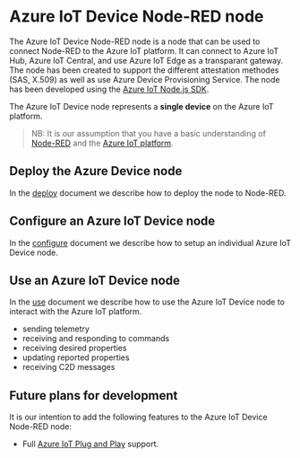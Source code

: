 # Azure IoT Device Node-RED node
The Azure IoT Device Node-RED node is a node that can be used to connect Node-RED to the Azure IoT platform. It can connect to Azure IoT Hub, Azure IoT Central, and use Azure IoT Edge as a transparant gateway. The node has been created to support the different attestation methodes (SAS, X.509) as well as use Azure Device Provisioning Service. The node has been developed using the [Azure IoT Node.js SDK](https://github.com/Azure/azure-iot-sdk-node/).

The Azure IoT Device node represents a **single device** on the Azure IoT platform. 

> NB: It is our assumption that you have a basic understanding of [Node-RED](https://nodered.org/) and the [Azure IoT platform](https://azure.microsoft.com/en-us/product-categories/iot/).

## Deploy the Azure Device node
In the [deploy](./DEPLOY.md) document we describe how to deploy the node to Node-RED.

## Configure an Azure IoT Device node
In the [configure](./CONFIGURE.md) document we describe how to setup an individual Azure IoT Device node.

## Use an Azure IoT Device node
In the [use](./USE.md) document we describe how to use the Azure IoT Device node to interact with the Azure IoT platform.
- sending telemetry
- receiving and responding to commands
- receiving desired properties
- updating reported properties
- receiving C2D messages

## Future plans for development
It is our intention to add the following features to the Azure IoT Device Node-RED node:
* Full [Azure IoT Plug and Play](https://docs.microsoft.com/en-us/azure/iot-pnp/overview-iot-plug-and-play) support.